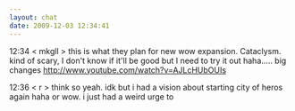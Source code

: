 ```yaml
---
layout: chat
date: 2009-12-03 12:34:41
---
```


12:34 < mkgll > this is what they plan for new wow expansion. Cataclysm. kind of scary, I don't know if it'll be good but I need to try it out haha..... big changes
http://www.youtube.com/watch?v=AJLcHUbOUIs

12:36 < r > think so yeah. idk but i had a vision about starting city of heros again haha or wow. i just had a weird urge to

